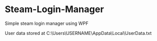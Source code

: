 # Steam-Login-Manager
 Simple steam login manager using WPF

User data stored at C:\Users\USERNAME\AppData\Local\UserData.txt